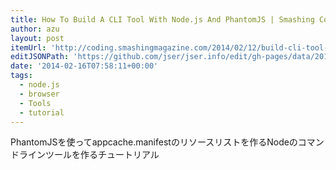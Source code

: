 ```yaml
---
title: How To Build A CLI Tool With Node.js And PhantomJS | Smashing Coding
author: azu
layout: post
itemUrl: 'http://coding.smashingmagazine.com/2014/02/12/build-cli-tool-nodejs-phantomjs/'
editJSONPath: 'https://github.com/jser/jser.info/edit/gh-pages/data/2014/02/index.json'
date: '2014-02-16T07:58:11+00:00'
tags:
  - node.js
  - browser
  - Tools
  - tutorial
---
```

PhantomJSを使ってappcache.manifestのリソースリストを作るNodeのコマンドラインツールを作るチュートリアル
